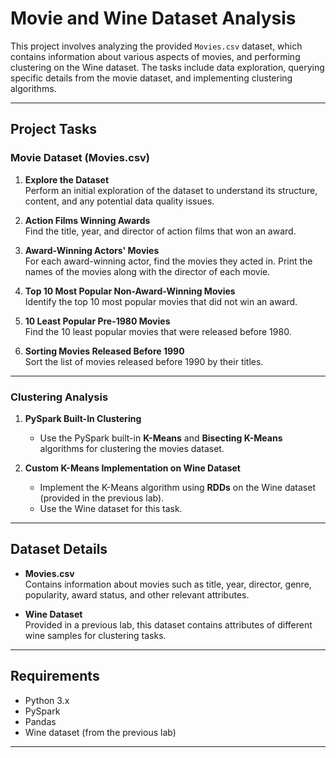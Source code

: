 # Movie and Wine Dataset Analysis

This project involves analyzing the provided `Movies.csv` dataset, which contains information about various aspects of movies, and performing clustering on the Wine dataset. The tasks include data exploration, querying specific details from the movie dataset, and implementing clustering algorithms.

---

## Project Tasks

### **Movie Dataset (Movies.csv)**
1. **Explore the Dataset**  
   Perform an initial exploration of the dataset to understand its structure, content, and any potential data quality issues.

2. **Action Films Winning Awards**  
   Find the title, year, and director of action films that won an award.

3. **Award-Winning Actors' Movies**  
   For each award-winning actor, find the movies they acted in. Print the names of the movies along with the director of each movie.

4. **Top 10 Most Popular Non-Award-Winning Movies**  
   Identify the top 10 most popular movies that did not win an award.

5. **10 Least Popular Pre-1980 Movies**  
   Find the 10 least popular movies that were released before 1980.

6. **Sorting Movies Released Before 1990**  
   Sort the list of movies released before 1990 by their titles.

---

### **Clustering Analysis**
1. **PySpark Built-In Clustering**  
   - Use the PySpark built-in **K-Means** and **Bisecting K-Means** algorithms for clustering the movies dataset.

2. **Custom K-Means Implementation on Wine Dataset**  
   - Implement the K-Means algorithm using **RDDs** on the Wine dataset (provided in the previous lab).
   - Use the Wine dataset for this task.

---

## Dataset Details
- **Movies.csv**  
  Contains information about movies such as title, year, director, genre, popularity, award status, and other relevant attributes.

- **Wine Dataset**  
  Provided in a previous lab, this dataset contains attributes of different wine samples for clustering tasks.

---

## Requirements
- Python 3.x
- PySpark
- Pandas
- Wine dataset (from the previous lab)

---
